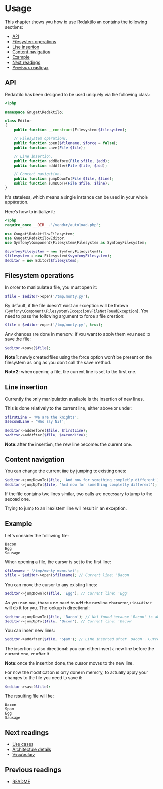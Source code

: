# Usage

This chapter shows you how to use Redaktilo an contains the following sections:

* [API](#api)
* [Filesystem operations](#filesystem-operations)
* [Line insertion](#line-insertion)
* [Content navigation](#content-navigation)
* [Example](#example)
* [Next readings](#next-readings)
* [Previous readings](#previous-readings)

## API

Redaktilo has been designed to be used uniquely via the following class:

```php
<?php

namespace Gnugat\Redaktilo;

class Editor
{
    public function __construct(Filesystem $filesystem);

    // Filesystem operations.
    public function open($filename, $force = false);
    public function save(File $file);

    // Line insertion.
    public function addBefore(File $file, $add);
    public function addAfter(File $file, $add);

    // Content navigation.
    public function jumpDownTo(File $file, $line);
    public function jumpUpTo(File $file, $line);
}
```

It's stateless, which means a single instance can be used in your whole
application.

Here's how to initialize it:

```php
<?php
require_once __DIR__.'/vendor/autoload.php';

use Gnugat\Redaktilo\Filesystem;
use Gnugat\Redaktilo\Editor;
use Symfony\Component\Filesystem\Filesystem as SymfonyFilesystem;

$symfonyFilesystem = new SymfonyFilesystem();
$filesystem = new Filesystem($symfonyFilesystem);
$editor = new Editor($filesystem);
```

## Filesystem operations

In order to manipulate a file, you must open it:

```php
$file = $editor->open('/tmp/monty.py');
```

By default, if the file doesn't exist an exception will be thrown
(`Symfony\Component\Filesystem\Exception\FileNotFoundException`). You need to
pass the following argument to force a file creation:

```php
$file = $editor->open('/tmp/monty.py', true);
```

Any changes are done in memory, if you want to apply them you need to save the
file:

```php
$editor->save($file);
```

**Note 1**: newly created files using the force option won't be present on the
filesystem as long as you don't call the save method.

**Note 2**: when opening a file, the current line is set to the first one.

## Line insertion

Currently the only manipulation available is the insertion of new lines.

This is done relatively to the current line, either above or under:

```php
$firstLine = 'We are the knights';
$secondLine = 'Who say Ni!';

$editor->addBefore($file, $firstLine);
$editor->addAfter($file, $secondLine);
```

**Note**: after the insertion, the new line becomes the current one.

## Content navigation

You can change the current line by jumping to existing ones:

```php
$editor->jumpDownTo($file, 'And now for something completly different');
$editor->jumpUpTo($file, 'And now for something completly different');
```

If the file contains two lines similar, two calls are necessary to jump to the
second one.

Trying to jump to an inexistent line will result in an exception.

## Example

Let's consider the following file:

    Bacon
    Egg
    Sausage

When opening a file, the cursor is set to the first line:

```php
$filename = '/tmp/monty-menu.txt';
$file = $editor->open($filename); // Current line: 'Bacon'
```

You can move the cursor to any existing lines:

```php
$editor->jumpDownTo($file, 'Egg'); // Current line: 'Egg'
```

As you can see, there's no need to add the newline character, `LineEditor` will
do it for you.
The lookup is directional:

```php
$editor->jumpDownTo($file, 'Bacon'); // Not found because 'Bacon' is above the current line
$editor->jumpUpTo($file, 'Bacon'); // Current line: 'Bacon'
```

You can insert new lines:

```php
$editor->addAfter($file, 'Spam'); // Line inserted after 'Bacon'. Current line: 'Spam'.
```

The insertion is also directional: you can either insert a new line before the
current one, or after it.

**Note**: once the insertion done, the cursor moves to the new line.

For now the modification is only done in memory, to actually apply your changes
to the file you need to save it:

```php
$editor->save($file);
```

The resulting file will be:

    Bacon
    Spam
    Egg
    Sausage

## Next readings

* [Use cases](doc/02-use-cases.md)
* [Architecture details](doc/03-architecture-details.md)
* [Vocabulary](04-vocabulary.md)

## Previous readings

* [README](../README.md)
